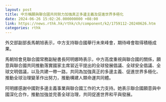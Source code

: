 ```yaml
---
layout: post
title: 中方稱願與聯合國共同努力加強真正多邊主義及促進世界多極化
date: 2024-06-26 15:02:26.000000000 +08:00
link: https://news.rthk.hk/rthk/ch/component/k2/1759112-20240626.htm
categories: rthk
---
```


外交部副部長馬朝旭表示，中方支持聯合國舉行未來峰會，期待峰會取得積極成果。

馬朝旭會見聯合國常務副秘書長阿明娜時表示，中方高度重視與聯合國的關係，願意與聯合國共同推動落實國家主席習近平提出的全球發展倡議、全球安全倡議、全球文明倡議，以及共建一帶一路，共同為加強真正的多邊主義、促進世界多極化、推動全球治理變革作出努力，推動構建人類命運共同體。

阿明娜感謝中國對多邊主義事業與聯合國工作的大力支持。她表示聯合國願意與中國深化合作，推動加強並完善全球治理，共同促進世界和平與發展。
